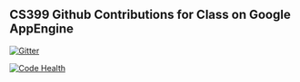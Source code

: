## CS399 Github Contributions for Class on Google AppEngine

[![Gitter](https://badges.gitter.im/Join%20Chat.svg)](https://gitter.im/justinwp/contributions?utm_source=badge&utm_medium=badge&utm_campaign=pr-badge&utm_content=badge)

[![Code Health](https://landscape.io/github/justinwp/contributions/master/landscape.svg?style=flat)](https://landscape.io/github/justinwp/contributions/master)
